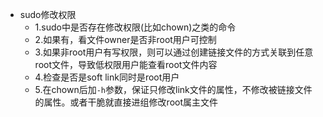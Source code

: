 - sudo修改权限
  - 1.sudo中是否存在修改权限(比如chown)之类的命令
  - 2.如果有，看文件owner是否非root用户可控制
  - 3.如果非root用户有写权限，则可以通过创建链接文件的方式关联到任意root文件，导致低权限用户能查看root文件内容
  - 4.检查是否是soft link同时是root用户
  - 5.在chown后加`-h`参数，保证只修改link文件的属性，不修改被链接文件的属性。或者干脆就直接进组修改root属主文件
